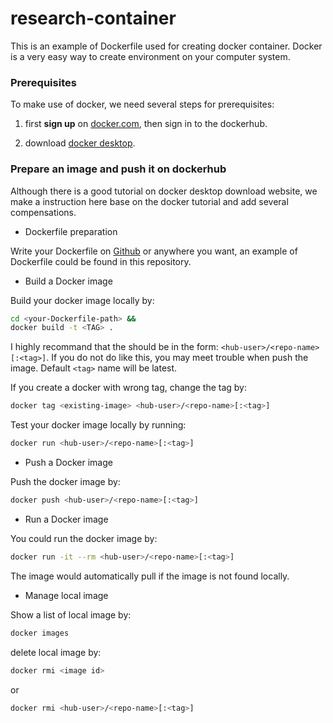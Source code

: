 # research-container

This is an example of Dockerfile used for creating docker container. Docker is a very easy way to create environment on your computer system.

### Prerequisites

To make use of docker, we need several steps for prerequisites:

1. first **sign up** on [docker.com](https://www.docker.com/get-started), then sign in to the dockerhub.

2. download [docker desktop](https://hub.docker.com/?overlay=onboarding).

### Prepare an image and push it on dockerhub

Although there is a good tutorial on docker desktop download website, we make a instruction here base on the docker tutorial and add several compensations.

* Dockerfile preparation

Write your Dockerfile on [Github](https://github.com/) or anywhere you want, an example of Dockerfile could be found in this repository.

* Build a Docker image 

Build your docker image locally by:

```bash
cd <your-Dockerfile-path> &&
docker build -t <TAG> .
```

I highly recommand that the **<TAG>** should be in the form: ```<hub-user>/<repo-name>[:<tag>]```. If you do not do like this, you may meet trouble when push the image. Default ```<tag>``` name will be latest.

If you create a docker with wrong tag, change the tag by: 

```bash
docker tag <existing-image> <hub-user>/<repo-name>[:<tag>]
```  

Test your docker image locally by running:
```bash
docker run <hub-user>/<repo-name>[:<tag>]
```

* Push a Docker image

Push the docker image by:

```bash
docker push <hub-user>/<repo-name>[:<tag>]
``` 

* Run a Docker image

You could run the docker image by:

```bash
docker run -it --rm <hub-user>/<repo-name>[:<tag>]
```

The image would automatically pull if the image is not found locally.

* Manage local image

Show a list of local image by:

```bash
docker images
```

delete local image by:

```bash
docker rmi <image id>
```

or

```bash
docker rmi <hub-user>/<repo-name>[:<tag>]
```